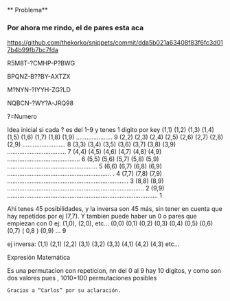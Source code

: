 ** Problema**
### Por ahora me rindo, el de pares esta aca
https://github.com/thekorko/snippets/commit/dda5b021a63408f83f6fc3d017b4b99fb7bc7fda

R5M8T-?CMHP-P?BWG

BPQNZ-B??BY-AXTZX

M?NYN-?IYYH-ZG?LD

NQBCN-?WY?A-JRQ98

?=Numero

Idea inicial
si cada ? es del 1-9 y tenes 1 digito por key
(1,1) (1,2) (1,3) (1,4) (1,5) (1,6) (1,7) (1,8) (1,9) ………………… 9
(2,2) (2,3) (2,4) (2,5) (2,6) (2,7) (2,8) (2,9) ……………………. 8
(3,3) (3,4) (3,5) (3,6) (3,7) (3,8) (3,9) ……………………………. 7
(4,4) (4,5) (4,6) (4,7) (4,8) (4,9) …………………………………… 6
(5,5) (5,6) (5,7) (5,8) (5,9) ………………………………………….… 5
(6,6) (6,7) (6,8) (6,9) …………………………………………………… . 4
(7,7) (7,8) (7,9) ……………………………………………………………. 3
(8,8) (8,9) ……………………………………………………………………. 2
(9,9) …………………………………………………………………………… 1

Ahi tenes 45 posibilidades, y la inversa son 45 más, sin tener en cuenta que hay repetidos por ej (7,7). Y tambien puede haber un 0 o pares que empiezan con 0 ej: (1,0), (2,0), etc…
(0,0) (0,1) (0,2) (0,3) (0,4) (0,5) (0,6) (0,7) ( 0,8 ) (0,9) … 9

ej inversa:
(1,1)
(2,1) (2,2)
(3,1) (3,2) (3,3)
(4,1) (4,2) (4,3)
etc…

Expresión Matemática

Es una permutacion con repeticion, nn
del 0 al 9 hay 10 digitos, y como son dos valores pues , 1010=100 permutaciones posibles

    Gracias a “Carlos” por su aclaración.
